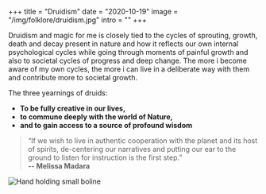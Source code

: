+++
title = "Druidism"
date = "2020-10-19"
image = "/img/folklore/druidism.jpg"
intro = ""
+++

Druidism and magic for me is closely tied to the cycles of sprouting, growth, death and decay present in nature and how it reflects our own internal psychological cycles while going through moments of painful growth and also to societal cycles of progress and deep change. The more i become aware of my own cycles, the more i can live in a deliberate way with them and contribute more to societal growth.

The three yearnings of druids:  
- **To be fully creative in our lives,**   
- **to commune deeply with the world of Nature,**   
- **and to gain access to a source of profound wisdom**  

> “If we wish to live in authentic cooperation with the planet and its host of spirits, de-centering our narratives and putting our ear to the ground to listen for instruction is the first step.”  
**-- Melissa Madara**

![Hand holding small boline](/img/folklore/druidism.jpg "Hand holding small boline")
